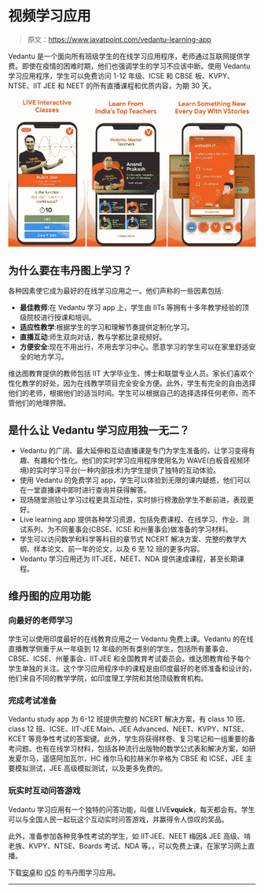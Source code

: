 # 视频学习应用

> 原文：<https://www.javatpoint.com/vedantu-learning-app>

Vedantu 是一个面向所有班级学生的在线学习应用程序，老师通过互联网提供学费。即使在疫情的困难时期，他们也强调学生的学习不应该中断。使用 Vedantu 学习应用程序，学生可以免费访问 1-12 年级、ICSE 和 CBSE 板、KVPY、NTSE、IIT JEE 和 NEET 的所有直播课程和优质内容，为期 30 天。

![Vedantu Learning App](img/cd5807a526c1399732a7d4bb32e94367.png)

## 为什么要在韦丹图上学习？

各种因素使它成为最好的在线学习应用之一。他们声称的一些因素包括:

*   **最佳教师**:在 Vedantu 学习 app 上，学生由 IITs 等拥有十多年教学经验的顶级院校进行授课和培训。
*   **适应性教学**:根据学生的学习和理解节奏提供定制化学习。
*   **直播互动**:师生双向对话，教与学都比录视频好。
*   **方便安全**:现在不用出行，不用去学习中心。愿意学习的学生可以在家里舒适安全的地方学习。

维达图教育提供的教师包括 IIT 大学毕业生、博士和联盟专业人员。家长们喜欢个性化教学的好处，因为在线教学项目完全安全方便。此外，学生有完全的自由选择他们的老师，根据他们的适当时间。学生可以根据自己的选择选择任何老师，而不管他们的地理界限。

## 是什么让 Vedantu 学习应用独一无二？

*   Vedantu 的广阔、最大延伸和互动直播课是专门为学生准备的，让学习变得有趣、有趣和个性化。他们的实时学习应用程序使用名为 WAVE(白板音视频环境)的实时学习平台(一种内部技术)为学生提供了独特的互动体验。
*   使用 Vedantu 的免费学习 app，学生可以体验到无限的课内疑惑，他们可以在一堂直播课中即时进行查询并获得解答。
*   现场随堂测验让学习过程更具互动性，实时排行榜激励学生不断前进，表现更好。
*   Live learning app 提供各种学习资源，包括免费课程、在线学习、作业、测试系列、为不同董事会(CBSE、ICSE 和州董事会)做准备的学习材料。
*   学生可以访问数学和科学等科目的章节式 NCERT 解决方案、完整的教学大纲、样本论文、前一年的论文，以及 6 至 12 班的更多内容。
*   Vedantu 学习应用还为 IIT·JEE、NEET、NDA 提供速成课程，甚至长期课程。

## 维丹图的应用功能

### 向最好的老师学习

学生可以使用印度最好的在线教育应用之一 Vedantu 免费上课。Vedantu 的在线直播教学侧重于从一年级到 12 年级的所有类别的学生，包括所有董事会、CBSE、ICSE、州董事会、IIT·JEE 和全国教育考试委员会。维达图教育给予每个学生单独的关注。这个学习应用程序中的课程是由印度最好的老师准备和设计的，他们来自不同的教学学院，如印度理工学院和其他顶级教育机构。

### 完成考试准备

Vedantu study app 为 6-12 班提供完整的 NCERT 解决方案，有 class 10 班、class 12 班、ICSE、IIT-JEE Main、JEE Advanced、NEET、KVPY、NTSE、KCET 等竞争性考试的答案键。此外，学生将获得样卷、复习笔记和一组重要的备考问题。也有在线学习材料，包括各种流行出版物的数学公式表和解决方案，如研发夏尔马，遥感阿加瓦尔，HC 维尔马和拉赫米尔辛格为 CBSE 和 ICSE，JEE 主要模拟测试，JEE 高级模拟测试，以及更多免费的。

### 玩实时互动问答游戏

Vedantu 学习应用有一个独特的问答功能，叫做 LIVE**vquick**，每天都会有。学生可以与全国人民一起玩这个互动实时问答游戏，并赢得令人惊叹的奖品。

此外，准备参加各种竞争性考试的学生，如 IIT·JEE、NEET 梅因& JEE 高级、啃老族、KVPY、NTSE、Boards 考试、NDA 等。，可以免费上课，在家学习网上直播。

下载[安卓](https://play.google.com/store/apps/details?id=com.vedantu.app)和 [iOS](https://apps.apple.com/us/app/vedantu-learning-app/id1481959104) 的韦丹图学习应用。

* * *